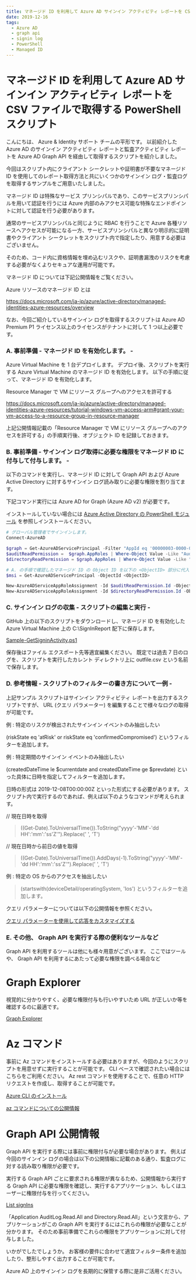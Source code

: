 ```yaml
---
title: マネージド ID を利用して Azure AD サインイン アクティビティ レポートを CSV ファイルで取得する PowerShell スクリプト
date: 2019-12-16
tags:
  - Azure AD
  - graph api
  - signin log
  - PowerShell
  - Managed ID
---
```


# マネージド ID を利用して Azure AD サインイン アクティビティ レポートを CSV ファイルで取得する PowerShell スクリプト

こんにちは、 Azure & Identity サポート チームの平形です。
以前紹介した Azure AD のサインイン アクティビティ レポートと監査アクティビティ レポートを Azure AD Graph API を経由して取得するスクリプトを紹介しました。

今回はスクリプト内にクライアント シークレットや証明書が不要なマネージド ID を使用してのレポート取得方法と共にいくつかのサインイン ログ・監査ログを取得するサンプルをご用意いたしました。


マネージド ID は特殊なサービス プリンシパルであり、このサービスプリンシパルを用いて認証を行うには Azure 内部のみアクセス可能な特殊なエンドポイントに対して認証を行う必要があります。

通常のサービスプリンシパルと同じように RBAC を行うことで Azure 各種リソースへアクセスが可能になる一方、サービスプリンシパルと異なり明示的に証明書やクライアント シークレットをスクリプト内で指定したり、用意する必要はございません。

そのため、コード内に資格情報を埋め込むリスクや、証明書漏洩のリスクを考慮する必要がなくよりセキュアな運用が可能です。


マネージド ID については下記公開情報をご覧ください。

Azure リソースのマネージド ID とは

https://docs.microsoft.com/ja-jp/azure/active-directory/managed-identities-azure-resources/overview

なお、今回ご紹介しているサインイン ログを取得するスクリプトは Azure AD Premium P1 ライセンス以上のライセンスがテナントに対して 1 つ以上必要です。


### A. 事前準備 - マネージド ID を有効化します。 -
Azure Virtual Machine を 1 台デプロイします。
デプロイ後、スクリプトを実行する Azure Virtual Machine のマネージド ID を有効化します。
以下の手順に従って、マネージド ID を有効化します。

Resource Manager で VM にリソース グループへのアクセスを許可する

https://docs.microsoft.com/ja-jp/azure/active-directory/managed-identities-azure-resources/tutorial-windows-vm-access-arm#grant-your-vm-access-to-a-resource-group-in-resource-manager

上記公開情報記載の「Resource Manager で VM にリソース グループへのアクセスを許可する」の手順実行後、オブジェクト ID を記録しておきます。


### B. 事前準備 - サインイン ログ取得に必要な権限をマネージド ID に付与して付与します。 -

以下のコマンドを実行し、マネージド ID に対して Graph API および Azure Active Directory に対するサインイン ログ読み取りに必要な権限を割り当てます。

下記コマンド実行には Azure AD for Graph (Azure AD v2) が必要です。

インストールしていない場合には [Azure Active Directory の PowerShell モジュール](https://jpazureid.github.io/blog/azure-active-directory/powershell-module/) を参照しインストールください。


```PowerShell
# グローバル管理者でサインインします。
Connect-AzureAD

$graph = Get-AzureADServicePrincipal -Filter "AppId eq '00000003-0000-0000-c000-000000000000'"
$auditReadPermission =  $graph.AppRoles | Where-Object Value -Like "AuditLog.Read.All" | Where-Object AllowedMemberTypes -contains 'Application' | Select-Object -First 1
$directoryReadPermission = $graph.AppRoles | Where-Object Value -Like "Directory.Read.All" | Select-Object -First 1

# A. の手順で確認したマネージド ID の Object ID を以下の <ObjectID> 部分に代入します。
$msi = Get-AzureADServicePrincipal -ObjectId <ObjectID> 

New-AzureADServiceAppRoleAssignment -Id $auditReadPermission.Id -ObjectId $msi.ObjectId -PrincipalId $msi.ObjectId -ResourceId $graph.ObjectId
New-AzureADServiceAppRoleAssignment -Id $directoryReadPermission.Id -ObjectId $msi.ObjectId -PrincipalId $msi.ObjectId -ResourceId $graph.ObjectId
```


### C. サインイン ログの収集 - スクリプトの編集と実行 -

GitHub 上の以下のスクリプトをダウンロードし、マネージド ID を有効化した Azure Virtual Machine 上の C:\SignInReport 配下に保存します。

[Sample-GetSigninActivity.ps1](https://github.com/jpazureid/blog/blob/microsoft-graph-api-signin-activity-reports-v2/articles/azure-active-directory/aad-get-signinlog/Sample-GetSigninActivity.ps1)

保存後はファイル エクスポート先等適宜編集ください。
既定では過去 7 日のログを、スクリプトを実行したカレント ディレクトリ上に outfile.csv という名前で保存します。


### D. 参考情報 - スクリプトのフィルターの書き方について一例 -
上記サンプル スクリプトはサインイン アクティビティ レポートを出力するスクリプトですが、 URL (クエリ パラメーター) を編集することで様々なログの取得が可能です。

例 : 特定のリスクが検出されたサインイン イベントのみ抽出したい

(riskState eq 'atRisk' or riskState eq 'confirmedCompromised') というフィルターを追加します。

例 : 特定期間のサインイン イベントのみ抽出したい

(createdDateTime le $currentdate and createdDateTime ge $prevdate) といった具体に日時を指定してフィルターを追加します。

日時の形式は  2019-12-08T00:00:00Z といった形式にする必要があります。
スクリプト内で実行するのであれば、例えば以下のようなコマンドが考えられます。

// 現在日時を取得
> ((Get-Date).ToUniversalTime()).ToString("yyyy'-'MM'-'dd HH':'mm':'ss'Z'").Replace(' ', 'T')

// 現在日時から前日の値を取得
> ((Get-Date).ToUniversalTime()).AddDays(-1).ToString("yyyy'-'MM'-'dd HH':'mm':'ss'Z'").Replace(' ', 'T')


例 : 特定の OS からのアクセスを抽出したい
> (startswith(deviceDetail/operatingSystem, 'Ios') というフィルターを追加します。

クエリ パラメーターについては以下の公開情報を参照ください。

[クエリ パラメーターを使用して応答をカスタマイズする](https://docs.microsoft.com/ja-jp/graph/query-parameters)

### E. その他、 Graph API を実行する際の便利なツールなど
Graph API を利用するツールは他にも様々用意がございます。
ここではツールや、 Graph API を利用するにあたって必要な権限を調べる場合など


# Graph Explorer
視覚的に分かりやすく、必要な権限付与も行いやすいため URL が正しいか等を確認するのに最適です。

[Graph Explorer](https://developer.microsoft.com/ja-jp/graph/graph-explorer)

# Az コマンド
事前に Az コマンドをインストールする必要はありますが、今回のようにスクリプトを用意せずに実行することが可能です。
CLI ベースで確認されたい場合にはこちらをご利用ください。
Az rest コマンドを使用することで、任意の HTTP リクエストを作成し、取得することが可能です。

[Azure CLI のインストール](https://docs.microsoft.com/ja-jp/cli/azure/install-azure-cli?view=azure-cli-latest)


[az コマンドについての公開情報](https://docs.microsoft.com/ja-jp/cli/azure/reference-index?view=azure-cli-latest#az-rest)


# Graph API 公開情報
Graph API を実行する際には事前に権限付与が必要な場合があります。
例えば今回のサインイン ログの場合は以下の公開情報に記載のある通り、監査ログに対する読み取り権限が必要です。

実行する Graph API ごとに要求される権限が異なるため、公開情報から実行する Graph API に必要な権限を確認し、実行するアプリケーション、もしくはユーザーに権限付与を行ってください。

[List signIns](https://docs.microsoft.com/en-us/graph/api/signin-list?view=graph-rest-1.0&tabs=http)

「Application	AuditLog.Read.All and Directory.Read.All」という文言から、アプリケーションがこの Graph API を実行するにはこれらの権限が必要なことが分かります。
そのため事前準備でこれらの権限をアプリケーションに対して付与しました。


いかがでしたでしょうか。
お客様の要件に合わせて適宜フィルター条件を追加したり、整形しやすく出力することが可能です。

Azure AD 上のサインイン ログを長期的に保管する際に是非ご活用ください。
